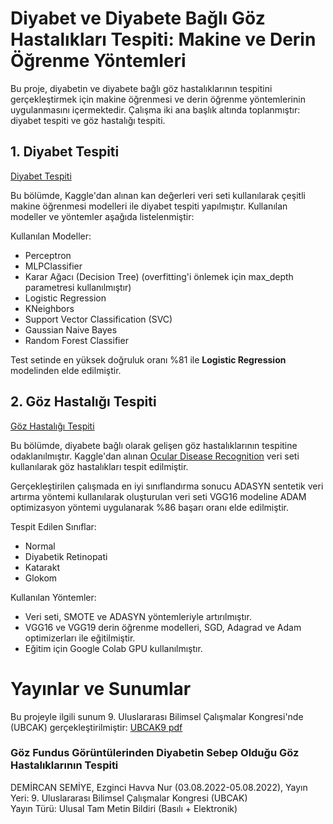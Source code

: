 # Diyabet ve Diyabete Bağlı Göz Hastalıkları Tespiti: Makine ve Derin Öğrenme Yöntemleri

Bu proje, diyabetin ve diyabete bağlı göz hastalıklarının tespitini gerçekleştirmek için makine öğrenmesi ve derin öğrenme yöntemlerinin uygulanmasını içermektedir. Çalışma iki ana başlık altında toplanmıştır: diyabet tespiti ve göz hastalığı tespiti.

## 1. Diyabet Tespiti
[Diyabet Tespiti](https://github.com/havva-nur-ezginci/Diabetes-EyeDisease-Detection-ML-DL/blob/main/Diyabet_Tespiti/DiyabetTahminModelleri.ipynb)

Bu bölümde, Kaggle'dan alınan kan değerleri veri seti kullanılarak çeşitli makine öğrenmesi modelleri ile diyabet tespiti yapılmıştır. Kullanılan modeller ve yöntemler aşağıda listelenmiştir:

Kullanılan Modeller:
- Perceptron
- MLPClassifier
- Karar Ağacı (Decision Tree) (overfitting'i önlemek için max_depth parametresi kullanılmıştır)
- Logistic Regression
- KNeighbors
- Support Vector Classification (SVC)
- Gaussian Naive Bayes
- Random Forest Classifier

Test setinde en yüksek doğruluk oranı %81 ile **Logistic Regression** modelinden elde edilmiştir.

## 2. Göz Hastalığı Tespiti
[Göz Hastalığı Tespiti](https://github.com/havva-nur-ezginci/Diabetes-EyeDisease-Detection-ML-DL)

Bu bölümde, diyabete bağlı olarak gelişen göz hastalıklarının tespitine odaklanılmıştır. Kaggle'dan alınan [Ocular Disease Recognition](https://www.kaggle.com/datasets/andrewmvd/ocular-disease-recognition-odir5k) veri seti kullanılarak göz hastalıkları tespit edilmiştir.

Gerçekleştirilen çalışmada en iyi sınıflandırma sonucu ADASYN sentetik veri artırma yöntemi kullanılarak oluşturulan veri seti VGG16 modeline ADAM optimizasyon yöntemi uygulanarak %86 başarı oranı elde edilmiştir.

Tespit Edilen Sınıflar:
- Normal
- Diyabetik Retinopati
- Katarakt
- Glokom

Kullanılan Yöntemler:
- Veri seti, SMOTE ve ADASYN yöntemleriyle artırılmıştır.
- VGG16 ve VGG19 derin öğrenme modelleri, SGD, Adagrad ve Adam optimizerları ile eğitilmiştir.
- Eğitim için Google Colab GPU kullanılmıştır.

# Yayınlar ve Sunumlar
Bu projeyle ilgili sunum 9. Uluslararası Bilimsel Çalışmalar Kongresi'nde (UBCAK) gerçekleştirilmiştir: [UBCAK9 pdf](https://www.ubcakcongress.org/ubcak9_tam_metin.pdf)
### Göz Fundus Görüntülerinden Diyabetin Sebep Olduğu Göz Hastalıklarının Tespiti
DEMİRCAN SEMİYE, Ezginci Havva Nur (03.08.2022-05.08.2022), Yayın Yeri: 9. Uluslararası Bilimsel Çalışmalar Kongresi (UBCAK)
<br>Yayın Türü: Ulusal Tam Metin Bildiri (Basılı + Elektronik)
